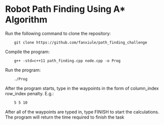 # Robot Path Finding Using A* Algorithm

Run the following command to clone the repository:
```
    git clone https://github.com/fanxiule/path_finding_challenge
```

Compile the program:
```
    g++ -std=c++11 path_finding.cpp node.cpp -o Prog
```

Run the program:
```
    ./Prog
```

After the program starts, type in the waypoints in the form of column_index row_index penalty. E.g.:
```
    5 5 10
```

After all of the waypoints are typed in, type FINISH to start the calculations. The program will return the time required to finish the task